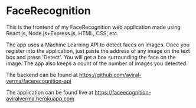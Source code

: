 # FaceRecognition

This is the frontend of my FaceRecognition web application made using React.js, Node.js+Express.js, HTML, CSS, etc.

The app uses a Machine Learning API to detect faces on images. Once you register into the application, just paste the address of any image on the text box and press 'Detect'. You will get a box surrounding the face on the image. The app also keeps a count of the number of images you detected.

The backend can be found at https://github.com/aviral-verma/facerecognition-api

The application can be found live at https://faceecognition-aviralverma.herokuapp.com